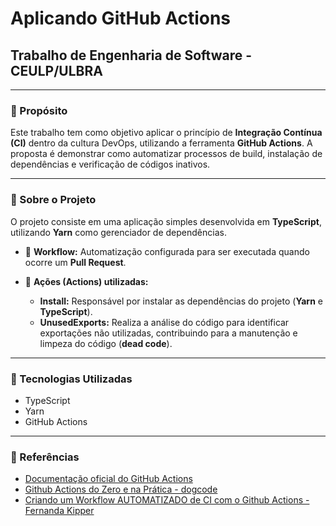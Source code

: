 # Aplicando GitHub Actions

## Trabalho de Engenharia de Software - CEULP/ULBRA

---

### 📅 Propósito

Este trabalho tem como objetivo aplicar o princípio de **Integração Contínua (CI)** dentro da cultura DevOps, utilizando a ferramenta **GitHub Actions**. A proposta é demonstrar como automatizar processos de build, instalação de dependências e verificação de códigos inativos.

---

### 📂 Sobre o Projeto

O projeto consiste em uma aplicação simples desenvolvida em **TypeScript**, utilizando **Yarn** como gerenciador de dependências.

* 🚀 **Workflow:** Automatização configurada para ser executada quando ocorre um **Pull Request**.
* 💪 **Ações (Actions) utilizadas:**

  * **Install:** Responsável por instalar as dependências do projeto (**Yarn** e **TypeScript**).
  * **UnusedExports:** Realiza a análise do código para identificar exportações não utilizadas, contribuindo para a manutenção e limpeza do código (**dead code**).

---

### 📅 Tecnologias Utilizadas

* TypeScript
* Yarn
* GitHub Actions

---

### 📖 Referências

* [Documentação oficial do GitHub Actions](https://docs.github.com/pt/actions)
* [Github Actions do Zero e na Prática - dogcode](https://youtu.be/MIVx1qniNKY?si=WpDDDoK21Y4aRzID)
* [Criando um Workflow AUTOMATIZADO de CI com o Github Actions - Fernanda Kipper](https://www.youtube.com/watch?v=F51HlrEeedw)
